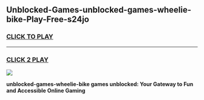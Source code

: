 
## Unblocked-Games-unblocked-games-wheelie-bike-Play-Free-s24jo
<h3>
<a href="https://premium76.site?title=unblocked-games-wheelie-bike&ref=10A">CLICK TO PLAY</a></h3>
<hr>

<h3>
<a href="https://premium76.site?title=unblocked-games-wheelie-bike&ref=10A">CLICK 2 PLAY</a>
  
</h3>

<a href="https://premium76.site?title=unblocked-games-wheelie-bike&ref=10A"><img src="https://clearcache.store/games.png"></a>


**unblocked-games-wheelie-bike games unblocked: Your Gateway to Fun and Accessible Online Gaming**
